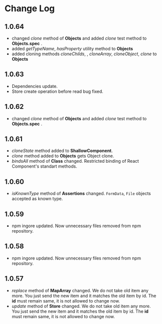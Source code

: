 # Change Log

## 1.0.64
* changed *clone* method of **Objects** and added *clone* test method to **Objects.spec** .
* added *getTypeName*, *hasProperty* utility method to **Objects**
* added cloning methods *cloneChilds*, , *cloneArray*, *cloneObject*, *clone* to **Objects** 
  
## 1.0.63
* Dependencies update.
* Store create operation before read bug fixed.

## 1.0.62
* changed *clone* method of **Objects** and added *clone* test method to **Objects.spec** .

## 1.0.61
* *cloneState* method added to **ShallowComponent**. 
* *clone* method added to **Objects** gets Object clone.
* *bindsAll* method of **Class** changed. Restricted binding of React Component's standart methods.

## 1.0.60
* *isKnownType* method of **Assertions** changed. `FormData`, `File` objects accepted as known type.

## 1.0.59
* npm ingore updated. Now unnecessary files removed from npm repository.

## 1.0.58
* npm ingore updated. Now unnecessary files removed from npm repository.

## 1.0.57
* *replace* method of **MapArray** changed. We do not take old item any more. You just send the new item and it matches the old item by id.
The **id** must remain same, it is not allowed to change now.
* *update* method of **Store** changed. We do not take old item any more. You just send the new item and it matches the old item by id.
The **id** must remain same, it is not allowed to change now.
